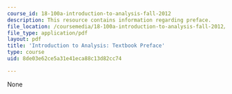 ```yaml
---
course_id: 18-100a-introduction-to-analysis-fall-2012
description: This resource contains information regarding preface.
file_location: /coursemedia/18-100a-introduction-to-analysis-fall-2012/8de03e62ce5a31e41eca88c13d82cc74_MIT18_100AF12_Preface.pdf
file_type: application/pdf
layout: pdf
title: 'Introduction to Analysis: Textbook Preface'
type: course
uid: 8de03e62ce5a31e41eca88c13d82cc74

---
```

None